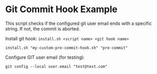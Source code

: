 # Git Commit Hook Example

This script checks if the configured git user email ends with a specific string. If not, the commit is aborted.

Install git hook: `install.sh <script name> <git hook name>`
```
install.sh "my-custom-pre-commit-hook.sh" "pre-commit"
```

Configure GIT user email (for testing):
```
git config --local user.email "test@test.com"
```